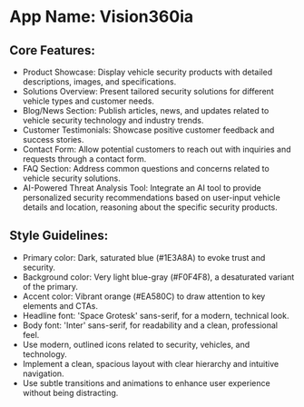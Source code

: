 # **App Name**: Vision360ia

## Core Features:

- Product Showcase: Display vehicle security products with detailed descriptions, images, and specifications.
- Solutions Overview: Present tailored security solutions for different vehicle types and customer needs.
- Blog/News Section: Publish articles, news, and updates related to vehicle security technology and industry trends.
- Customer Testimonials: Showcase positive customer feedback and success stories.
- Contact Form: Allow potential customers to reach out with inquiries and requests through a contact form.
- FAQ Section: Address common questions and concerns related to vehicle security solutions.
- AI-Powered Threat Analysis Tool: Integrate an AI tool to provide personalized security recommendations based on user-input vehicle details and location, reasoning about the specific security products.

## Style Guidelines:

- Primary color: Dark, saturated blue (#1E3A8A) to evoke trust and security.
- Background color: Very light blue-gray (#F0F4F8), a desaturated variant of the primary.
- Accent color: Vibrant orange (#EA580C) to draw attention to key elements and CTAs.
- Headline font: 'Space Grotesk' sans-serif, for a modern, technical look.
- Body font: 'Inter' sans-serif, for readability and a clean, professional feel.
- Use modern, outlined icons related to security, vehicles, and technology.
- Implement a clean, spacious layout with clear hierarchy and intuitive navigation.
- Use subtle transitions and animations to enhance user experience without being distracting.